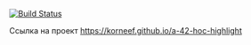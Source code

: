 [![Build Status](https://api.cirrus-ci.com/github/korneef/a-42-hoc-highlight.svg)](https://cirrus-ci.com/github/korneef/a-42-hoc-highlight)

Ссылка на проект https://korneef.github.io/a-42-hoc-highlight
